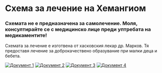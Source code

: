 Схема за лечение на Хемангиом
========

### Схемата не е предназначена за самолечение. Моля, консултирайте се с медицинско лице преди уптребата на медикаментите! 

Схемата за лечение е изготвена от хасковския лекар др. Марков. Тя предоставя лечение за доброкачествено образувание при малки деца и бебета.

[![Документ 1](doc/thumb/1.jpeg?raw=true "Документ 1")](doc/1.jpeg)
[![Документ 2](doc/thumb/2.jpeg?raw=true "Документ 2")](doc/2.jpeg)
[![Документ 3](doc/thumb/3.jpeg?raw=true "Документ 3")](doc/3.jpeg)
[![Документ 4](doc/thumb/4.jpeg?raw=true "Документ 4")](doc/4.jpeg)